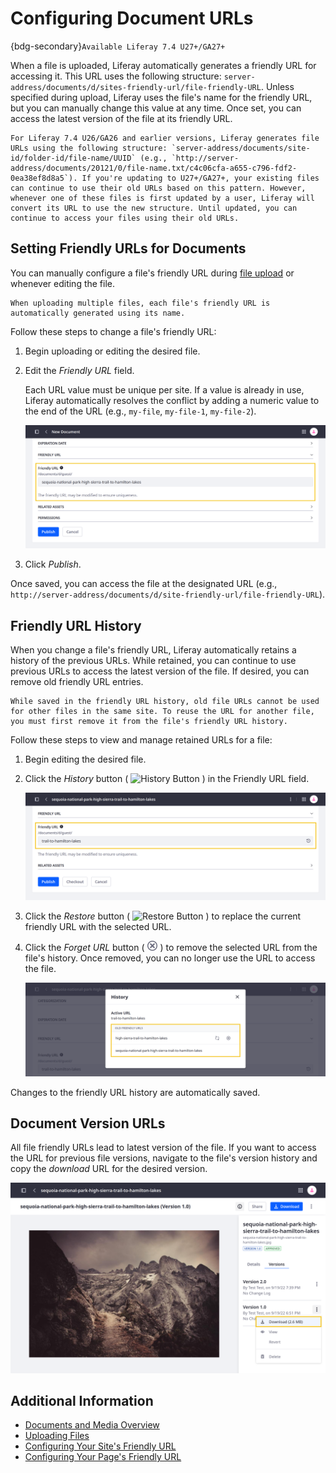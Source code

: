 # Configuring Document URLs

{bdg-secondary}`Available Liferay 7.4 U27+/GA27+`

When a file is uploaded, Liferay automatically generates a friendly URL for accessing it. This URL uses the following structure: `server-address/documents/d/sites-friendly-url/file-friendly-URL`. Unless specified during upload, Liferay uses the file's name for the friendly URL, but you can manually change this value at any time. Once set, you can access the latest version of the file at its friendly URL.

```{note}
For Liferay 7.4 U26/GA26 and earlier versions, Liferay generates file URLs using the following structure: `server-address/documents/site-id/folder-id/file-name/UUID` (e.g., `http://server-address/documents/20121/0/file-name.txt/c4c06cfa-a655-c796-fdf2-0ea38ef8d8a5`). If you're updating to U27+/GA27+, your existing files can continue to use their old URLs based on this pattern. However, whenever one of these files is first updated by a user, Liferay will convert its URL to use the new structure. Until updated, you can continue to access your files using their old URLs. 
```

## Setting Friendly URLs for Documents

You can manually configure a file's friendly URL during [file upload](./uploading-files.md) or whenever editing the file.

```{note}
When uploading multiple files, each file's friendly URL is automatically generated using its name. 
```

Follow these steps to change a file's friendly URL:

1. Begin uploading or editing the desired file.

1. Edit the *Friendly URL* field.

   Each URL value must be unique per site. If a value is already in use, Liferay automatically resolves the conflict by adding a numeric value to the end of the URL (e.g., `my-file`, `my-file-1`, `my-file-2`).

   ![When uploading or editing a file, you can change its friendly URL.](./configuring-document-urls/images/01.png)

1. Click *Publish*.

Once saved, you can access the file at the designated URL (e.g., `http://server-address/documents/d/site-friendly-url/file-friendly-URL`).

## Friendly URL History

When you change a file's friendly URL, Liferay automatically retains a history of the previous URLs. While retained, you can continue to use previous URLs to access the latest version of the file. If desired, you can remove old friendly URL entries.

```{note}
While saved in the friendly URL history, old file URLs cannot be used for other files in the same site. To reuse the URL for another file, you must first remove it from the file's friendly URL history.
```

Follow these steps to view and manage retained URLs for a file:

1. Begin editing the desired file.

1. Click the *History* button ( ![History Button](../../../images/icon-history.png) ) in the Friendly URL field.

   ![Click the History button for the Friendly URL field.](./configuring-document-urls/images/02.png)

1. Click the *Restore* button ( ![Restore Button](../../../images/icon-restore2.png) ) to replace the current friendly URL with the selected URL.

1. Click the *Forget URL* button ( ![Forget URL Button](../../../images/icon-times-circle.png) ) to remove the selected URL from the file's history. Once removed, you can no longer use the URL to access the file.

   ![Click the Restore or Forget URL buttons.](./configuring-document-urls/images/03.png)

Changes to the friendly URL history are automatically saved.

## Document Version URLs

All file friendly URLs lead to latest version of the file. If you want to access the URL for previous file versions, navigate to the file's version history and copy the *download* URL for the desired version.

![Copy the download URL for the desired version.](./configuring-document-urls/images/04.png)

## Additional Information

* [Documents and Media Overview](../documents-and-media-overview.md)
* [Uploading Files](./uploading-files.md)
* [Configuring Your Site's Friendly URL](../../../site-building/site-settings/managing-site-urls/configuring-your-sites-friendly-url.md)
* [Configuring Your Page's Friendly URL](../creating-pages/page-settings/configuring-your-pages-friendly-url.md)
